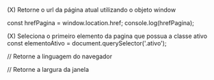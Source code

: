 (X) Retorne o url da página atual utilizando o objeto window

const hrefPagina = window.location.href;
console.log(hrefPagina);

(X) Seleciona o primeiro elemento da pagina que possua a classe ativo
const elementoAtivo = document.querySelector('.ativo');

// Retorne a linguagem do navegador

// Retorne a largura da janela
